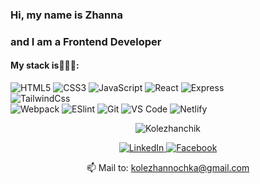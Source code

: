 ### Hi, my name is Zhanna <img src="https://media.giphy.com/media/hvRJCLFzcasrR4ia7z/giphy.gif" width="5px" /> 
### and I am a **Frontend Developer**
<!-- <img src="https://github.com/KoLenhen/KoLenhen/blob/master/banner.jpg" alt="Баннер с фото и контактнами"> -->
#### My stack is👨🏽‍💻:
![HTML5](https://img.shields.io/badge/-HTML5-%23E44D27?style=flat-square&logo=html5&logoColor=ffffff)
![CSS3](https://img.shields.io/badge/-CSS3-%231572B6?style=flat-square&logo=css3)
![JavaScript](https://img.shields.io/badge/-JavaScript-%23F7DF1C?style=flat-square&logo=javascript&logoColor=000000&labelColor=%23F7DF1C&color=%23FFCE5A)
![React](https://img.shields.io/badge/-React-%23282C34?style=flat-square&logo=react)
![Express](https://img.shields.io/badge/-Express-%23282C20?style=flat-square&logo=express&labelColor=d0d0d0&logoColor=000000)<br/>
![TailwindCss](https://img.shields.io/badge/-TailwindCss-%231a202c?style=flat-square&logo=tailwind-css)<br/>
![Webpack](https://img.shields.io/badge/-Webpack-%232C3A42?style=flat-square&logo=webpack)
![ESlint](https://img.shields.io/badge/-ESLint-%234B32C3?style=flat-square&logo=eslint)
![Git](https://img.shields.io/badge/-Git-%23F05032?style=flat-square&logo=git&logoColor=%23ffffff)
![VS Code](https://img.shields.io/badge/-VSCode-%23007ACC?style=flat-square&logo=visual-studio-code)
![Netlify](https://img.shields.io/badge/-Netlify-%2300C7B7?style=flat-square&logo=netlify&logoColor=ffffff)

<p align="center">
  <img src="https://github-readme-stats.vercel.app/api/top-langs?username=Kolezhanchik&show_icons=true&locale=en&layout=compact&count_private=true&theme=gruvbox&hide=python&langs_count=8" alt="Kolezhanchik" />
<!--   <img src="https://github-readme-stats.vercel.app/api?username=Kolezhanchik&show_icons=true&hide_rank=true&hide_title=true&count_private=true&theme=gruvbox" alt="Statistics" /> -->
</p>

<p align="center">
  <a href="https://www.linkedin.com/in/zhanna-kolesnyk-3238a2156/" target="_blank">
    <img src="https://img.shields.io/badge/linkedin-%230077B5.svg?&style=for-the-badge&logo=linkedin&logoColor=white&color=071A2C" alt="LinkedIn"/>
  </a>
 
  <a href="https://www.facebook.com/NeEleonora/" target="_blank">
    <img src="https://img.shields.io/badge/facebook-%231877F2.svg?&style=for-the-badge&logo=facebook&logoColor=white&color=071A2C" alt="Facebook"/>
  </a><br/>
</p>

<p align="center">📫 Mail to:
  <a href="mailto:kolezhannochka@gmail.com">kolezhannochka@gmail.com
</a>
</p>



